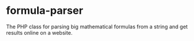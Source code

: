 formula-parser
==============

The PHP class for parsing big mathematical formulas from a string and get results online on a website.
